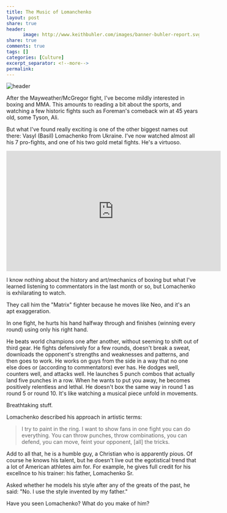 ```yaml
---
title: The Music of Lomanchenko 
layout: post
share: true
header:
      image: http://www.keithbuhler.com/images/banner-buhler-report.svg
share: true
comments: true
tags: []
categories: [Culture]
excerpt_separator: <!--more-->
permalink: 
---
```



![header](http://d1m4d2e972o4sj.cloudfront.net/photo/5978ea30837fe.jpeg?width=1400)

After the Mayweather/McGregor fight, I've become mildly interested in boxing and MMA. This amounts to reading a bit about the sports, and watching a few historic fights such as Foreman's  comeback win at 45 years old, some Tyson, Ali. 

But what I've found really exciting is one of the other biggest names out there: Vasyl (Basil) Lomachenko from Ukraine. I've now watched almost all his 7 pro-fights, and one of his two gold metal fights. He's a virtuoso. 

<iframe width="560" height="315" src="https://www.youtube.com/embed/QDQYeqLWOfI" frameborder="0" allowfullscreen></iframe>

I know nothing about the history and art/mechanics of boxing but what I've learned listening to commentators in the last month or so, but Lomachenko is exhilarating to watch. 

They call him the "Matrix" fighter because he moves like Neo, and it's an apt exaggeration. 

In one fight, he hurts his hand halfway through and finishes (winning every round) using only his right hand. 

<!--more-->

He beats world champions one after another, without seeming to shift out of third gear. He fights defensively for a few rounds, doesn't break a sweat, downloads the opponent's strengths and weaknesses and patterns, and then goes to work. He works on guys from the side in a way that no one else does or (according to commentators) ever has. He dodges well, counters well, and attacks well. He launches 5 punch combos that actually land five punches in a row. When he wants to put you away, he becomes positively relentless and lethal. He doesn't box the same way in round 1 as round 5 or round 10. It's like watching a musical piece unfold in movements. 

Breathtaking stuff. 

Lomachenko described his approach in artistic terms: 

> I try to paint in the ring. I want to show fans in one fight you can do everything. You can throw punches, throw combinations, you can defend, you can move, feint your opponent, [all] the tricks.



Add to all that, he is a humble guy, a Christian who is apparently pious. Of course he knows his talent, but he doesn't live out the egotistical trend that a lot of American athletes aim for. For example, he gives full credit for his excellnce to his trainer: his father, Lomachenko Sr. 

Asked whether he models his style after any of the greats of the past, he said: "No. I use the style invented by my father."

Have you seen Lomachenko? What do you make of him? 